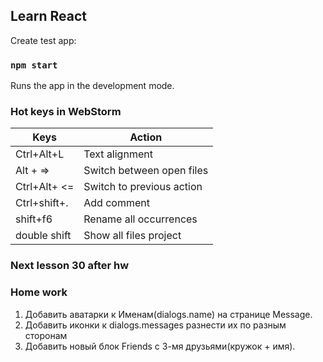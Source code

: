 ## Learn React

Create test app:

### `npm start`

Runs the app in the development mode.


### Hot keys in WebStorm
Keys | Action
--- | --- 
Ctrl+Alt+L | Text alignment
Alt + => | Switch between open files
Ctrl+Alt+ <= | Switch to previous action
Ctrl+shift+. | Add comment 
shift+f6 | Rename all occurrences
double shift  | Show all files project

### Next lesson 30 after hw

### Home work

1. Добавить аватарки к Именам(dialogs.name) на странице Message.
2. Добавить иконки к dialogs.messages разнести их по разным сторонам
3. Добавить новый блок Friends с 3-мя друзьями(кружок + имя).

